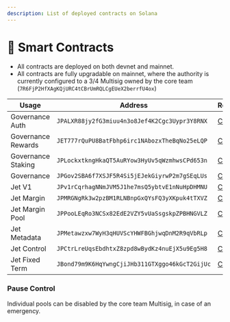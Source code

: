 ```yaml
---
description: List of deployed contracts on Solana
---
```


# 🛫 Smart Contracts

* All contracts are deployed on both devnet and mainnet.
* All contracts are fully upgradable on mainnet, where the authority is currently configured to a 3/4 Multisig owned by the core team (`7R6FjP2HfXAgKQjURC4tCBrUmRQLCgEUeX2berrfU4ox`)

| Usage              | Address                                        | Repository                                                                                          |
| ------------------ | ---------------------------------------------- | --------------------------------------------------------------------------------------------------- |
| Governance Auth    | `JPALXR88jy2fG3miuu4n3o8Jef4K2Cgc3Uypr3Y8RNX`  | [Code](https://github.com/jet-lab/jet-governance/tree/master/programs/auth)                         |
| Governance Rewards | `JET777rQuPU8BatFbhp6irc1NAbozxTheBqNo25eLQP`  | [Code](https://github.com/jet-lab/jet-governance/tree/master/programs/rewards)                      |
| Governance Staking | `JPLockxtkngHkaQT5AuRYow3HyUv5qWzmhwsCPd653n`  | [Code](https://github.com/jet-lab/jet-governance/tree/master/programs/staking)                      |
| Governance         | `JPGov2SBA6f7XSJF5R4Si5jEJekGiyrwP2m7gSEqLUs`  | [Code](https://github.com/jet-lab/solana-program-library/tree/temp-fix-spl-deps/governance/program) |
| Jet V1             | `JPv1rCqrhagNNmJVM5J1he7msQ5ybtvE1nNuHpDHMNU`  | [Code](https://github.com/jet-lab/jet-v1/tree/master/programs/jet)                                  |
| Jet Margin         | `JPMRGNgRk3w2pzBM1RLNBnpGxQYsFQ3yXKpuk4tTXVZ`  | [Code](https://github.com/jet-lab/jet-v2/tree/mainnet/programs/margin)                              |
| Jet Margin Pool    | `JPPooLEqRo3NCSx82EdE2VZY5vUaSsgskpZPBHNGVLZ`  | [Code](https://github.com/jet-lab/jet-v2/tree/mainnet/programs/margin-pool)                         |
| Jet Metadata       | `JPMetawzxw7WyH3qHUVScYHWFBGhjwqDnM2R9qVbRLp`  | [Code](https://github.com/jet-lab/jet-v2/tree/mainnet/programs/metadata)                            |
| Jet Control        | `JPCtrLreUqsEbdhtxZ8zpd8wBydKz4nuEjX5u9Eg5H8`  | [Code](https://github.com/jet-lab/jet-v2/tree/mainnet/programs/control)                             |
| Jet Fixed Term     | `JBond79m9K6HqYwngCjiJHb311GTXggo46kGcT2GijUc` | [Code](https://github.com/jet-lab/jet-v2/tree/master/programs/fixed-term)                           |



### Pause Control&#x20;

Individual pools can be disabled by the core team Multisig, in case of an emergency.





